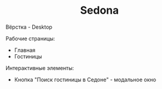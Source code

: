 <h1 align="center">Sedona</h1>
<p>Вёрстка - Desktop</p>
<p>Рабочие страницы:</p>
<ul>
  <li>Главная</li>
  <li>Гостиницы</li>
</ul>
<p>Интерактивные элементы:</p>
<ul>
  <li>Кнопка "Поиск гостиницы в Седоне" - модальное окно</li>
</ul>
